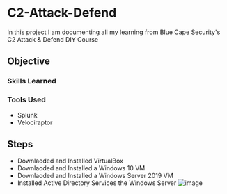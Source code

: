 # C2-Attack-Defend
In this project I am documenting all my learning from Blue Cape Security's C2 Attack &amp; Defend DIY Course

## Objective


### Skills Learned


### Tools Used
- Splunk
- Velociraptor

## Steps
- Downlaoded and Installed VirtualBox
- Downlaoded and Installed a Windows 10 VM
- Downlaoded and Installed a Windows Server 2019 VM
- Installed Active Directory Services the Windows Server
![image](https://github.com/shimsha24/C2-Attack-Defend/assets/151268669/4216383c-7159-490c-8d34-26b09c12286f)

